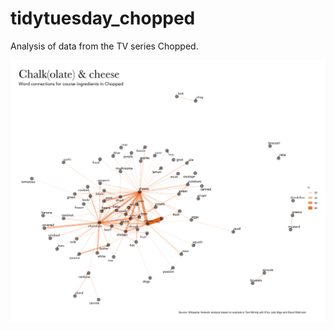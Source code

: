 # tidytuesday_chopped
Analysis of data from the TV series Chopped.

<img src="https://github.com/lhopkins78/tidytuesday_chopped/blob/master/chopped.png?raw=true">
